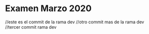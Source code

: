 # Examen Marzo 2020
//este es el commit de la rama dev
//otro commit mas de la rama dev
//tercer commit rama dev